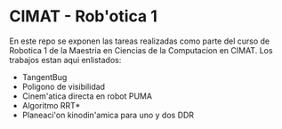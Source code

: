 # CIMAT - Rob\'otica 1
En este repo se exponen las tareas realizadas como parte del curso de Robotica 1 de la Maestria en Ciencias de la Computacion en CIMAT. Los trabajos estan aqui enlistados:
- TangentBug
- Poligono de visibilidad
- Cinem'atica directa en robot PUMA
- Algoritmo RRT*
- Planeaci'on kinodin'amica para uno y dos DDR
